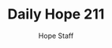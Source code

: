 ---
image: /assets/img/daily-hope-default-artwork.png
title: Daily Hope 211
number: 211
categories:
  - Daily Hope
author: Hope Staff
notes: Daily Hope 211
embed: >-
  EMBED_GOES_HERE
---